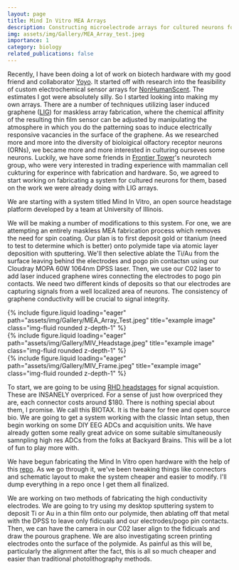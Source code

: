 ```yaml
---
layout: page
title: Mind In Vitro MEA Arrays
description: Constructing microelectrode arrays for cultured neurons for Frotnier Tower's Neurotech floor
img: assets/img/Gallery/MEA_Array_test.jpeg
importance: 1
category: biology
related_publications: false
---
```

Recently, I have been doing a lot of work on biotech hardware with my good friend and collaborator <a href="https://yoyo.cat">Yoyo</a>. It started off with research into the feasibility of custom electrochemical sensor arrays for <a href="https://eigenlucy.com/projects/nonhumanscent">NonHumanScent</a>. The estimates I got were absolutely silly. So I started looking into making my own arrays. There are a number of techniques utilizing laser induced graphene (<a href="https://www.nature.com/articles/ncomms6714">LIG</a>) for maskless array fabrication, where the chemical affinity of the resulting thin film sensor can be adjusted by manipulating the atmosphere in which you do the patterning soas to induce electrically responsive vacancies in the surface of the graphene. As we researched more and more into the diversity of bioloigical olfactory receptor neurons (ORNs), we became more and more interested in culturing ourseves some neurons. Luckily, we have some friends in <a href="https://frontiertower.io">Frontier Tower</a>'s neurotech group, who were very interested in trading experience with mammalian cell cukturing for experince with fabrication and hardware. So, we agreed to start working on fabricating a system for cultured neurons for them, based on the work we were already doing with LIG arrays.

We are starting with a system titled Mind In Vitro, an open source headstage platform developed by a <a href-="https://mindinvitro.illinois.edu">team at University of Illinois</a>.

We will be making a number of modifications to this system. For one, we are attempting an entirely maskless MEA fabrication process which removes the need for spin coating. Our plan is to first deposit gold or titanium (need to test to determine which is better) onto polymide tape via atomic layer deposition with sputtering. We'll then selective ablate the Ti/Au from the surface leaving behind the electrodes and pogo pin contactsn using our Cloudray MOPA 60W 1064nm DPSS laser. Then, we use our C02 laser to add laser induced graphene wires connecting the electrodes to pogo pin contacts. We need two different kinds of deposits so that our electrodes are capturing signals from a well localized area of neurons. The consistency of graphene conductivity will be crucial to signal integrity.


<div class="row">
    <div class="col-sm mt-3 mt-md-0">
        {% include figure.liquid loading="eager" path="assets/img/Gallery/MEA_Array_Test.jpeg" title="example image" class="img-fluid rounded z-depth-1" %}
    </div>
    <div class="col-sm mt-3 mt-md-0">
        {% include figure.liquid loading="eager" path="assets/img/Gallery/MIV_Headstage.jpeg" title="example image" class="img-fluid rounded z-depth-1" %}
    </div>
<div class="col-sm mt-3 mt-md-0">
        {% include figure.liquid loading="eager" path="assets/img/Gallery/MIV_Frame.jpeg" title="example image" class="img-fluid rounded z-depth-1" %}
    </div>
</div>

To start, we are going to be using <a href="https://intantech.com/RHD_headstages.html">RHD headstages</a> for signal acquistion. These are INSANELY overpriced. For a sense of just how overpriced they are, each connector costs around $180. There is nothing special about them, I promise. We call this BIOTAX. It is the bane for free and open source bio. We are going to get a system working with the classic Intan setup, then begin working on some DIY EEG ADCs and acquisition units. We have already gotten some really great advice on some suitable simultaneously samnpling high res ADCs from the folks at Backyard Brains. This will be a lot of fun to play more with.

We have begun fabricating the Mind In Vitro open hardware with the help of this <a href="https://github.com/GazzolaLab/MiV-OH">repo</a>. As we go through it, we've been tweaking things like connectors and schematic layout to make the system cheaper and easier to modify. I'll dump everything in a repo once I get them all finalized.

We are working on two methods of fabricating the high conductivity electrodes. We are going to try using my desktop sputtering system to deposit Ti or Au in a thin film onto our polymide, then ablating off that metal with the DPSS to leave only fidicuals and our electrodes/pogo pin contacts. Then, we can have the camera in our C02 laser align to the fidicuals and draw the pourous graphene. We are also investigating screen printing electrodes onto the surface of the polymide. As painful as this will be, particularly the alignment after the fact, this is all so much cheaper and easier than traditional photolithography methods.
